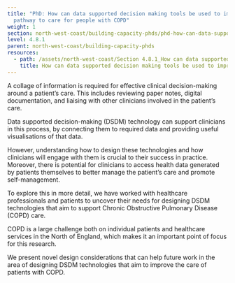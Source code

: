 ```yaml
---
title: "PhD: How can data supported decision making tools be used to improve the
  pathway to care for people with COPD"
weight: 1
section: north-west-coast/building-capacity-phds/phd-how-can-data-supported-decision-making-tools-be-used-to-improve-the-pathway-to-care-for-people-with-copd
level: 4.8.1
parent: north-west-coast/building-capacity-phds
resources:
  - path: /assets/north-west-coast/Section 4.8.1_How can data supported decision making tools be used to improve the pathway to care for people with COPD.pdf
    title: How can data supported decision making tools be used to improve the pathway to care for people with COPD
---
```


A collage of information is required for effective clinical decision-making around a patient’s care. This includes reviewing paper notes, digital documentation, and liaising with other clinicians involved in the patient’s care.  

Data supported decision-making (DSDM) technology can support clinicians in this process, by connecting them to required data and providing useful visualisations of that data.  

However, understanding how to design these technologies and how clinicians will engage with them is crucial to their success in practice.  
Moreover, there is potential for clinicians to access health data generated by patients themselves to better manage the patient’s care and promote self-management.  

To explore this in more detail, we have worked with healthcare professionals and patients to uncover their needs for designing DSDM technologies that aim to support Chronic Obstructive Pulmonary Disease (COPD) care.  

COPD is a large challenge both on individual patients and healthcare services in the North of England, which makes it an important point of focus for this research.  

We present novel design considerations that can help future work in the area of designing DSDM technologies that aim to improve the care of patients with COPD.  
        
